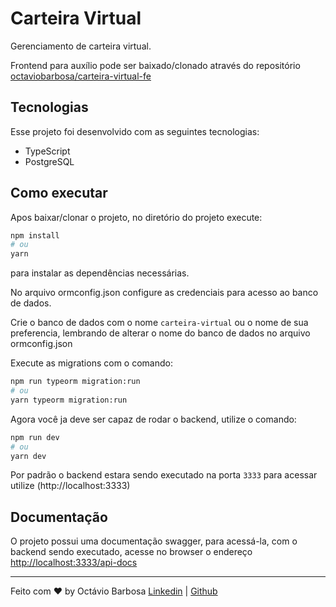 # Carteira Virtual

Gerenciamento de carteira virtual.

Frontend para auxílio pode ser baixado/clonado através do repositório [octaviobarbosa/carteira-virtual-fe](https://github.com/octaviobarbosa/carteira-virtual-fe)

## Tecnologias

Esse projeto foi desenvolvido com as seguintes tecnologias:

- TypeScript
- PostgreSQL

## Como executar

Apos baixar/clonar o projeto, no diretório do projeto execute:

```bash
npm install
# ou
yarn
```

para instalar as dependências necessárias.

No arquivo ormconfig.json configure as credenciais para acesso ao banco de dados.

Crie o banco de dados com o nome `carteira-virtual` ou o nome de sua preferencia, lembrando de alterar o nome do banco de dados no arquivo ormconfig.json

Execute as migrations com o comando:

```bash
npm run typeorm migration:run
# ou
yarn typeorm migration:run
```

Agora você ja deve ser capaz de rodar o backend, utilize o comando:

```bash
npm run dev
# ou
yarn dev
```

Por padrão o backend estara sendo executado na porta `3333` para acessar utilize (http://localhost:3333)

## Documentação

O projeto possui uma documentação swagger, para acessá-la, com o backend sendo executado, acesse no browser o endereço [http://localhost:3333/api-docs](http://localhost:3333/api-docs)

---

Feito com ♥ by Octávio Barbosa [Linkedin](https://www.linkedin.com/in/octaviobarbosa/) | [Github](https://github.com/octaviobarbosa)
